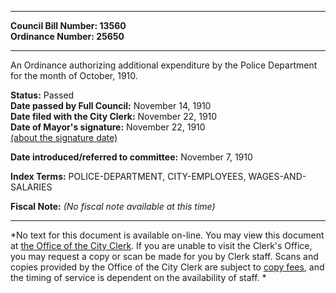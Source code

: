 * * * * *  
  
**Council Bill Number: [](#h0)[](#h2)13560**   
**Ordinance Number: 25650**  
  
* * * * *  
  
An Ordinance authorizing additional expenditure by the Police Department for the month of October, 1910.  
  
**Status:** Passed   
**Date passed by Full Council:** November 14, 1910   
**Date filed with the City Clerk:** November 22, 1910   
**Date of Mayor's signature:** November 22, 1910   
[(about the signature date)](/~public/approvaldate.htm)   
  
  
**Date introduced/referred to committee:** November 7, 1910   
  
**Index Terms:** POLICE-DEPARTMENT, CITY-EMPLOYEES, WAGES-AND-SALARIES  
  
**Fiscal Note:** *(No fiscal note available at this time)*  
  
* * * * *  
  
*No text for this document is available on-line. You may view this document at [the Office of the City Clerk](http://www.seattle.gov/leg/clerk/contactUs.htm). If you are unable to visit the Clerk's Office, you may request a copy or scan be made for you by Clerk staff. Scans and copies provided by the Office of the City Clerk are subject to [copy fees](http://clerk.seattle.gov/~public/clerkfees.htm), and the timing of service is dependent on the availability of staff. *  
  
  
